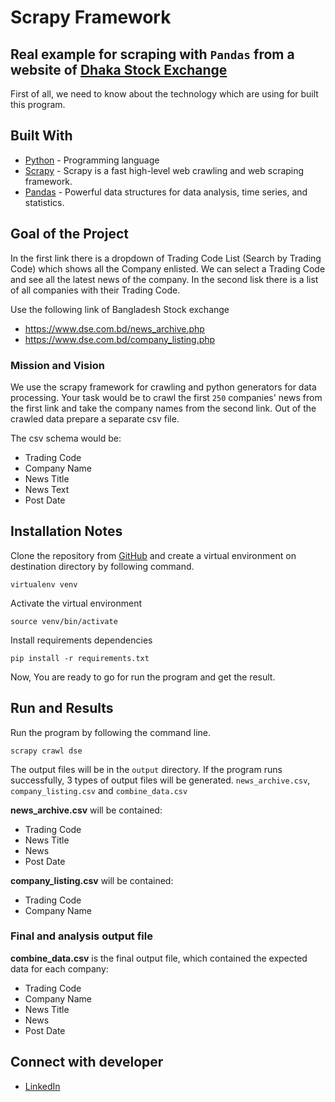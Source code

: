 # Scrapy Framework
## Real example for scraping with ```Pandas``` from a website of [Dhaka Stock Exchange](https://www.dse.com.bd)

First of all, we need to know about the technology which are using for built this program.

## Built With
* [Python](https://www.python.org) - Programming language
* [Scrapy](https://docs.scrapy.org/en/latest/index.html) - Scrapy is a fast high-level web crawling and web scraping framework.
* [Pandas](https://pandas.pydata.org) - Powerful data structures for data analysis, time series, and statistics.

## Goal of the Project
In the first link there is a dropdown of Trading Code List (Search by Trading Code) which shows all the Company enlisted. We can select a Trading Code and see all the latest news of the company. In the second lisk there is a list of all companies with their Trading Code.

Use the following link of Bangladesh Stock exchange
* https://www.dse.com.bd/news_archive.php
* https://www.dse.com.bd/company_listing.php

### Mission and Vision
We use the scrapy framework for crawling and python generators for data processing. Your task would be to crawl the first ```250``` companies' news from the first link and take the company names from the second link. Out of the crawled data prepare a separate csv file.

The csv schema would be:
* Trading Code
* Company Name
* News Title
* News Text
* Post Date

## Installation Notes

Clone the repository from [GitHub](https://github.com/farjanul-nayem/scrapy-example-with-pandas) and create a virtual environment on destination directory by following command.

```
virtualenv venv
```

Activate the virtual environment

```
source venv/bin/activate
```

Install requirements dependencies

```
pip install -r requirements.txt
```

Now, You are ready to go for run the program and get the result. 

## Run and Results
Run the program by following the command line.
```
scrapy crawl dse
```

The output files will be in the ```output``` directory. If the program runs successfully, 3 types of output files will be generated. ```news_archive.csv```, ```company_listing.csv``` and ```combine_data.csv```

**news_archive.csv** will be contained:
* Trading Code
* News Title
* News
* Post Date

**company_listing.csv** will be contained:
* Trading Code
* Company Name

### Final and analysis output file
**combine_data.csv** is the final output file, which contained the expected data for each company:
* Trading Code
* Company Name
* News Title
* News
* Post Date

## Connect with developer
* [LinkedIn](https://www.linkedin.com/in/farjanuln/)

